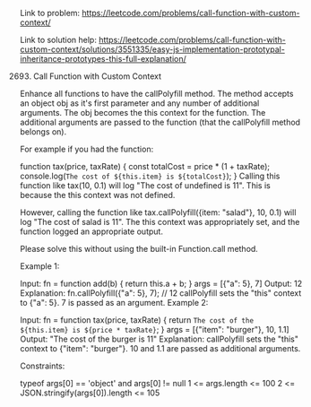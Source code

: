Link to problem:
https://leetcode.com/problems/call-function-with-custom-context/

Link to solution help:
https://leetcode.com/problems/call-function-with-custom-context/solutions/3551335/easy-js-implementation-prototypal-inheritance-prototypes-this-full-explanation/

2693. Call Function with Custom Context

Enhance all functions to have the callPolyfill method. The method accepts an object obj as it's first parameter and any number of additional arguments. The obj becomes the this context for the function. The additional arguments are passed to the function (that the callPolyfill method belongs on).

For example if you had the function:

function tax(price, taxRate) {
const totalCost = price \* (1 + taxRate);
console.log(`The cost of ${this.item} is ${totalCost}`);
}
Calling this function like tax(10, 0.1) will log "The cost of undefined is 11". This is because the this context was not defined.

However, calling the function like tax.callPolyfill({item: "salad"}, 10, 0.1) will log "The cost of salad is 11". The this context was appropriately set, and the function logged an appropriate output.

Please solve this without using the built-in Function.call method.

Example 1:

Input:
fn = function add(b) {
return this.a + b;
}
args = [{"a": 5}, 7]
Output: 12
Explanation:
fn.callPolyfill({"a": 5}, 7); // 12
callPolyfill sets the "this" context to {"a": 5}. 7 is passed as an argument.
Example 2:

Input:
fn = function tax(price, taxRate) {
return `The cost of the ${this.item} is ${price * taxRate}`;
}
args = [{"item": "burger"}, 10, 1.1]
Output: "The cost of the burger is 11"
Explanation: callPolyfill sets the "this" context to {"item": "burger"}. 10 and 1.1 are passed as additional arguments.

Constraints:

typeof args[0] == 'object' and args[0] != null
1 <= args.length <= 100
2 <= JSON.stringify(args[0]).length <= 105
